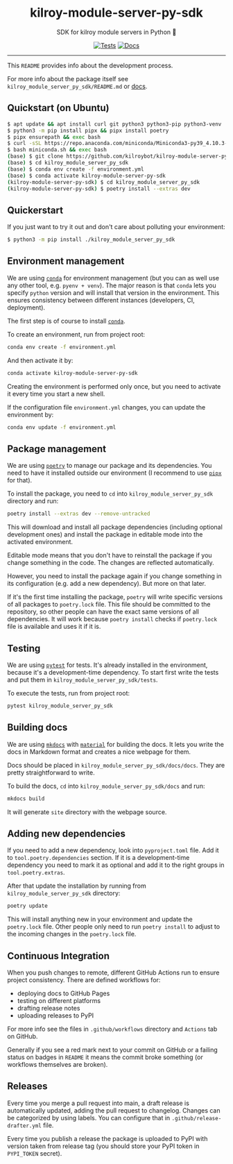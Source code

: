 <h1 align="center">kilroy-module-server-py-sdk</h1>

<div align="center">

SDK for kilroy module servers in Python 🧰

[![Tests](https://github.com/kilroybot/kilroy-module-server-py-sdk/actions/workflows/test-multiplatform.yml/badge.svg)](https://github.com/kilroybot/kilroy-module-server-py-sdk/actions/workflows/test-multiplatform.yml)
[![Docs](https://github.com/kilroybot/kilroy-module-server-py-sdk/actions/workflows/docs.yml/badge.svg)](https://github.com/kilroybot/kilroy-module-server-py-sdk/actions/workflows/docs.yml)

</div>

---

This `README` provides info about the development process.

For more info about the package itself
see `kilroy_module_server_py_sdk/README.md`
or [docs](https://kilroybot.github.io/kilroy-module-server-py-sdk).

## Quickstart (on Ubuntu)

```sh
$ apt update && apt install curl git python3 python3-pip python3-venv
$ python3 -m pip install pipx && pipx install poetry
$ pipx ensurepath && exec bash
$ curl -sSL https://repo.anaconda.com/miniconda/Miniconda3-py39_4.10.3-Linux-x86_64.sh -o miniconda.sh
$ bash miniconda.sh && exec bash
(base) $ git clone https://github.com/kilroybot/kilroy-module-server-py-sdk
(base) $ cd kilroy_module_server_py_sdk
(base) $ conda env create -f environment.yml
(base) $ conda activate kilroy-module-server-py-sdk
(kilroy-module-server-py-sdk) $ cd kilroy_module_server_py_sdk
(kilroy-module-server-py-sdk) $ poetry install --extras dev
```

## Quickerstart

If you just want to try it out and don't care about polluting your environment:

```sh
$ python3 -m pip install ./kilroy_module_server_py_sdk
```

## Environment management

We are using [`conda`](https://conda.io) for environment management
(but you can as well use any other tool, e.g. `pyenv + venv`). The major reason
is that `conda` lets you specify `python` version and will install that version
in the environment. This ensures consistency between different instances
(developers, CI, deployment).

The first step is of course to install [`conda`](https://conda.io).

To create an environment, run from project root:

```sh
conda env create -f environment.yml
```

And then activate it by:

```sh
conda activate kilroy-module-server-py-sdk
```

Creating the environment is performed only once, but you need to activate it
every time you start a new shell.

If the configuration file `environment.yml` changes, you can update the
environment by:

```sh
conda env update -f environment.yml
```

## Package management

We are using [`poetry`](https://python-poetry.org) to manage our package and
its dependencies. You need to have it installed outside our environment
(I recommend to use [`pipx`](https://pipxproject.github.io/pipx) for that).

To install the package, you need to `cd`
into `kilroy_module_server_py_sdk` directory and run:

```sh
poetry install --extras dev --remove-untracked
```

This will download and install all package dependencies (including optional
development ones) and install the package in editable mode into the activated
environment.

Editable mode means that you don't have to reinstall the package if you change
something in the code. The changes are reflected automatically.

However, you need to install the package again if you change something in its
configuration (e.g. add a new dependency). But more on that later.

If it's the first time installing the package, `poetry` will write specific
versions of all packages to `poetry.lock` file. This file should be committed
to the repository, so other people can have the exact same versions of all
dependencies. It will work because `poetry install` checks if `poetry.lock`
file is available and uses it if it is.

## Testing

We are using [`pytest`](https://pytest.org) for tests. It's already installed
in the environment, because it's a development-time dependency. To start first
write the tests and put them in `kilroy_module_server_py_sdk/tests`.

To execute the tests, run from project root:

```sh
pytest kilroy_module_server_py_sdk
```

## Building docs

We are using [`mkdocs`](https://www.mkdocs.org)
with [`material`](https://squidfunk.github.io/mkdocs-material)
for building the docs. It lets you write the docs in Markdown format and
creates a nice webpage for them.

Docs should be placed in `kilroy_module_server_py_sdk/docs/docs`. They
are pretty straightforward to write.

To build the docs,
`cd` into `kilroy_module_server_py_sdk/docs` and run:

```sh
mkdocs build
```

It will generate `site` directory with the webpage source.

## Adding new dependencies

If you need to add a new dependency, look into `pyproject.toml` file. Add it
to `tool.poetry.dependencies` section. If it is a development-time dependency
you need to mark it as optional and add it to the right groups
in `tool.poetry.extras`.

After that update the installation by running
from `kilroy_module_server_py_sdk` directory:

```sh
poetry update
```

This will install anything new in your environment and update the `poetry.lock`
file. Other people only need to run `poetry install` to adjust to the incoming
changes in the `poetry.lock` file.

## Continuous Integration

When you push changes to remote, different GitHub Actions run to ensure project
consistency. There are defined workflows for:

- deploying docs to GitHub Pages
- testing on different platforms
- drafting release notes
- uploading releases to PyPI

For more info see the files in `.github/workflows` directory and `Actions` tab
on GitHub.

Generally if you see a red mark next to your commit on GitHub or a failing
status on badges in `README`
it means the commit broke something (or workflows themselves are broken).

## Releases

Every time you merge a pull request into main, a draft release is automatically
updated, adding the pull request to changelog. Changes can be categorized by
using labels. You can configure that in `.github/release-drafter.yml` file.

Every time you publish a release the package is uploaded to PyPI
with version taken from release tag
(you should store your PyPI token in `PYPI_TOKEN` secret).
